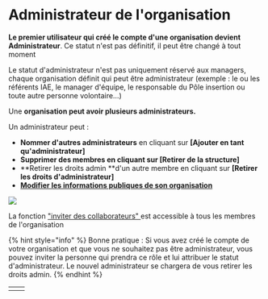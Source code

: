 # Administrateur de l'organisation

**Le premier utilisateur qui créé le compte d'une organisation devient Administrateur**. Ce statut n'est pas définitif, il peut être changé à tout moment

Le statut d'administrateur n'est pas uniquement réservé aux managers, chaque organisation définit qui peut être administrateur (exemple : le ou les référents IAE, le manager d'équipe, le responsable du Pôle insertion ou toute autre personne volontaire…)

Une **organisation peut avoir plusieurs administrateurs.**

Un administrateur peut :&#x20;

* **Nommer d'autres administrateurs** en cliquant sur **\[Ajouter en tant qu'administrateur]**
* **Supprimer des membres **en cliquant sur** \[Retirer de la structure]**
* **Retirer les droits admin **d'un autre membre en cliquant sur **\[Retirer les droits d'administrateur]**
* ****[**Modifier les informations publiques de son organisation**](description-organisation.md)****

![](../.gitbook/assets/ajout-retrait.png)

La fonction ["inviter des collaborateurs" ](rattachement-collaborateur-au-compte.md)est accessible à tous les membres de l'organisation

{% hint style="info" %}
Bonne pratique : Si vous avez créé le compte de votre organisation et que vous ne souhaitez pas être administrateur, vous pouvez inviter la personne qui prendra ce rôle et lui attribuer le statut d'administrateur. Le nouvel administrateur se chargera de vous retirer les droits admin.
{% endhint %}



|   |   |
| - | - |
|   |   |
